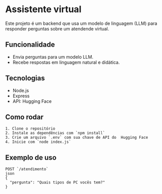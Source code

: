 # Assistente virtual 

Este projeto é um backend que usa um modelo de linguagem (LLM) para responder perguntas sobre um atendende virtual.

## Funcionalidade

- Envia perguntas para um modelo LLM.
- Recebe respostas em linguagem natural e didática.

## Tecnologias

- Node.js
- Express
- API: Hugging Face

## Como rodar
```
1. Clone o repositório
2. Instale as dependências com `npm install`
3. Crie um arquivo `.env` com sua chave de API do  Hugging Face
4. Inicie com `node index.js`
```

## Exemplo de uso
```
POST `/atendimento`
json
{
  "pergunta": "Quais tipos de PC vocês tem?"
}
```

